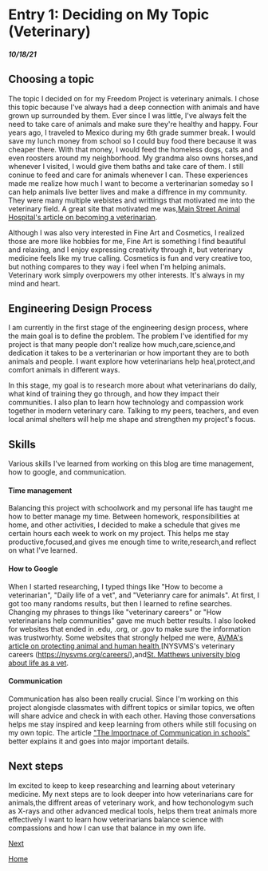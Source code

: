 # Entry 1: Deciding on My Topic (Veterinary)
##### 10/18/21

## Choosing a topic
The topic I decided on for my Freedom Project is veterinary animals. I chose this topic because I've always had a deep connection with animals and have grown up surrounded by them. Ever since I was little, I've always felt the need to take care of animals and make sure they're healthy and happy. Four years ago, I traveled to Mexico during my 6th grade summer break. I would save my lunch money from school so I could buy food there because it was cheaper there. With that money, I would feed the homeless dogs, cats and even roosters around my neighborhood. My grandma also owns horses,and whenever I visited, I would give them baths and take care of them. I still coninue to feed and care for animals whenever I can. These experiences made me realize how much I want to become a verterinarian someday so I can help animals live better lives and make a diffrence in my community. They were many multiple webistes and writtings that motivated me into the veterinary field. A great site that motivated me was,[Main Street Animal Hospital's article on becoming a veterinarian](https://mainstreet-animalhospital.com/what-inspired-me-to-become-a-veterinarian/).

Although I was also very interested in Fine Art and Cosmetics, I realized those are more like hobbies for me, Fine Art is something I find beautiful and relaxing, and I enjoy expressing creativity through it, but veterinary medicine feels like my true calling. Cosmetics is fun and very creative too, but nothing compares to they way i feel when I'm helping animals. Veterinary work simply overpowers my other interests. It's always in my mind and heart.

## Engineering Design Process
I am currently in the first stage of the engineering design process, where the main goal is to define the problem. The problem I've identified for my project is that many people don't realize how much,care,science,and dedication it takes to be a verterinarian or how important they are to both animals and people. I want explore how veterinarians help heal,protect,and comfort animals in different ways. 

In this stage, my goal is to research more about what veterinarians do daily, what kind of training they go through, and how they impact their communities. I also plan to learn how technology and compassion work together in modern veterinary care. Talking to my peers, teachers, and even local animal shelters will help me shape and strengthen my project's focus. 

## Skills
Various skills I've learned from working on this blog are time management, how to google, and communication.

#### Time management
Balancing this project with schoolwork and my personal life has taught me how to better manage my time. Between homework, responsibilities at home, and other activities, I decided to make a schedule that gives me certain hours each week to work on my project. This helps me stay productive,focused,and gives me enough time to write,research,and reflect on what I've learned. 

#### How to Google
When I started researching, I typed things like "How to become a veterinarian", "Daily life of a vet", and "Veterianry care for animals". At first, I got too many randoms results, but then I learned to refine searches. Changing my phrases to things like "veterinary careers" or "How veterinarians help communities" gave me much better results. I also looked for websites that ended in .edu, .org, or .gov to make sure the information was trustworhty. Some websites that strongly helped me were, 
[AVMA's article on protecting animal and human health](https://www.avma.org/resources/pet-owners/yourvet/veterinarians-protecting-health-animals-and-people),[NYSVMS's veterinary careers (https://nysvms.org/careers/),and[St. Matthews university blog about life as a vet](https://veterinary.stmatthews.edu/blog/what-is-life-like-as-a-vet).

#### Communication
Communication has also been really crucial. Since I'm working on this project alongisde classmates with diffrent topics or similar topics, we often will share advice and check in with each other. Having those conversations helps me stay inspired and keep learning from others while still focusing on my own topic. The article ["The Importnace of Communication in schools"](https://schoolsuccessmakers.com/the-importance-of-communication-in-schools/) better explains it and goes into major important details. 

## Next steps 
Im excited to keep to keep researching and learning about veterinary medicine. My next steps are to look deeper into how veterinarians care for animals,the diffrent areas of veterinary work, and how techonologym such as X-rays and other advanced medical tools, helps them treat animals more effectively I want to learn how veterinarians balance science with compassions and how I can use that balance in my own life.  

[Next](entry02.md)

[Home](../README.md)
